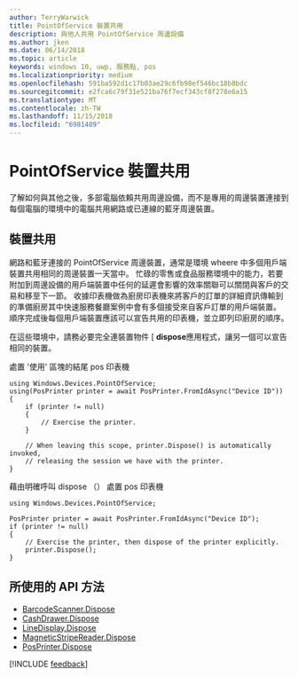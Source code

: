 ```yaml
---
author: TerryWarwick
title: PointOfService 裝置共用
description: 與他人共用 PointOfService 周邊設備
ms.author: jken
ms.date: 06/14/2018
ms.topic: article
keywords: windows 10, uwp, 服務點, pos
ms.localizationpriority: medium
ms.openlocfilehash: 591ba592d1c17b03ae29c6fb98ef546bc18b8bdc
ms.sourcegitcommit: e2fca6c79f31e521ba76f7ecf343cf8f278e6a15
ms.translationtype: MT
ms.contentlocale: zh-TW
ms.lasthandoff: 11/15/2018
ms.locfileid: "6981489"
---
```

# <a name="pointofservice-device-sharing"></a>PointOfService 裝置共用

了解如何與其他之後，多部電腦依賴共用周邊設備，而不是專用的周邊裝置連接到每個電腦的環境中的電腦共用網路或已連線的藍牙周邊裝置。

## <a name="device-sharing"></a>裝置共用

網路和藍牙連接的 PointOfService 周邊裝置，通常是環境 wheere 中多個用戶端裝置共用相同的周邊裝置一天當中。  忙碌的零售或食品服務環境中的能力，若要附加到周邊設備的用戶端裝置中任何的延遲會影響的效率關聯可以關閉與客戶的交易和移至下一節。 收據印表機做為廚房印表機來將客戶的訂單的詳細資訊傳輸到的準備廚房其中快速服務餐廳案例中會有多個接受來自客戶訂單的用戶端裝置。  順序完成後每個用戶端裝置應該可以宣告共用的印表機，並立即列印廚房的順序。

在這些環境中，請務必要完全連裝置物件 [ **dispose**應用程式，讓另一個可以宣告相同的裝置。

處置 '使用' 區塊的結尾 pos 印表機

```Csharp 
using Windows.Devices.PointOfService;
using(PosPrinter printer = await PosPrinter.FromIdAsync("Device ID"))
{
    if (printer != null)
    {
        // Exercise the printer.
    }

    // When leaving this scope, printer.Dispose() is automatically invoked, 
    // releasing the session we have with the printer.
}
```


藉由明確呼叫 dispose （） 處置 pos 印表機

```Csharp 
using Windows.Devices.PointOfService;

PosPrinter printer = await PosPrinter.FromIdAsync("Device ID");
if (printer != null)
{
    // Exercise the printer, then dispose of the printer explicitly.
    printer.Dispose();
}
```

## <a name="api-methods-used"></a>所使用的 API 方法 

+ [BarcodeScanner.Dispose](https://docs.microsoft.com/uwp/api/windows.devices.pointofservice.barcodescanner.dispose) 
+ [CashDrawer.Dispose](https://docs.microsoft.com/uwp/api/windows.devices.pointofservice.cashdrawer.dispose) 
+ [LineDisplay.Dispose](https://docs.microsoft.com/uwp/api/windows.devices.pointofservice.linedisplay.dispose) 
+ [MagneticStripeReader.Dispose](https://docs.microsoft.com/uwp/api/windows.devices.pointofservice.magneticstripereader.dispose)  
+ [PosPrinter.Dispose](https://docs.microsoft.com/uwp/api/windows.devices.pointofservice.posprinter.dispose) 


[!INCLUDE [feedback](./includes/pos-feedback.md)]
